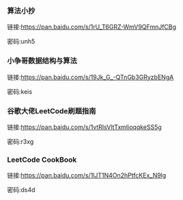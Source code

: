 ### 算法小抄

链接:https://pan.baidu.com/s/1rU_T6GRZ-WmV9QFmnJfCBg  

密码:unh5

### 小争哥数据结构与算法

链接:https://pan.baidu.com/s/19Jk_G_-QTnGb3GRyzbENgA  

密码:keis

### 谷歌大佬LeetCode刷题指南

链接:https://pan.baidu.com/s/1vtRIsVltTxmIioqqkeSS5g  

密码:r3xg

### LeetCode CookBook

链接:https://pan.baidu.com/s/1lJT1N4On2hPtfcKEx_N9lg  

密码:ds4d